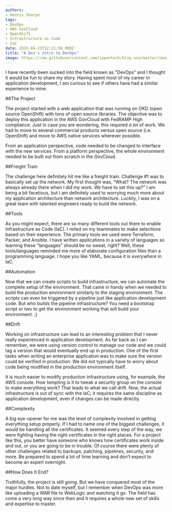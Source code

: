 ```yaml
---
authors:
- Dennis Sharpe
tags:
- DevOps
- AWS GovCloud
- OpenShift
- Infrastructure as Code
- IaC
date: 2015-04-23T12:21:50.000Z
title: "A Dev's Intro to DevOps"
image: https://raw.githubusercontent.com/ippontech/blog-usa/master/images/2021/05/a-devs-intro-to-devops.png
---
```

I have recently been sucked into the field known as "DevOps" and I thought it would be fun to share my story. Having spent most of my career in application development, I am curious to see if others have had a similar experience to mine.

##The Project

The project started with a web application that was running on OKD (open source OpenShift) with tons of open source libraries. The objective was to deploy this application in the AWS GovCloud with FedRAMP High compliance. Just in case you are wondering, this required _a lot_ of work. We had to move to several commercial products versus open source (i.e. OpenShift) and move to AWS native services wherever possible.

From an application perspective, code needed to be changed to interface with the new services. From a platform perspective, the whole environment needed to be built out from scratch in the GovCloud.

##Freight Train

The challenge here definitely hit me like a freight train. Challenge #1 was to basically set up the network. My first thought was, “What? The network was always already there when I did my work. _We_ have to set this up?” I am being a bit facetious, but I am definitely used to worrying much more about my application architecture than network architecture. Luckily, I was on a great team with talented engineers ready to build the network.

##Tools

As you might expect, there are so many different tools out there to enable Infrastructure as Code (IaC). I relied on my teammates to make selections based on their experience. The primary tools we used were Terraform, Packer, and Ansible. I have written applications in a variety of languages so learning these “languages” should be no sweat, right? Well, these tools/languages reminded me more of elaborate configuration files than a programming language. I hope you like YAML, because it is _everywhere_ in IaC.

##Automation

Now that we can create scripts to build infrastructure, we can automate the complete setup of the environment. That came in handy when we needed to build the production environment similarly to the staging environment. The scripts can even be triggered by a pipeline just like application development code. But who builds the pipeline infrastructure? You need a bootstrap script or two to get the environment working that will build your environment. ;)

##Drift

Working on infrastructure can lead to an interesting problem that I never really experienced in application development. As far back as I can remember, we were using version control to manage our code and we could tag a version that would eventually end up in production. One of the first tasks when writing an enterprise application was to make sure the version could be verified in production. We did not typically have to worry about code being modified in the production environment itself.

It is much easier to modify production infrastructure using, for example, the AWS console. How tempting is it to tweak a security group on the console to make everything work? That leads to what we call drift. Now, the actual infrastructure is out of sync with the IaC; it requires the same discipline as application development, even if changes can be made directly.

##Complexity

A big eye-opener for me was the level of complexity involved in getting everything setup properly. If I had to name one of the biggest challenges, it would be handling all the certificates. It seemed every step of the way, we were fighting having the right certificates in the right places. For a project like this, you better have someone who knows how certificates work inside and out, or you are going to be in trouble. Of course there were plenty of other challenges related to backups, patching, pipelines, security, and more. Be prepared to spend a lot of time learning and don’t expect to become an expert overnight.

##How Does It End?

Truthfully, the project is still going. But we have conquered most of the major hurdles. Not to date myself, but I remember when DevOps was more like uploading a WAR file to WebLogic and watching it go. The field has come a very long way since then and it requires a whole new set of skills and expertise to master.
